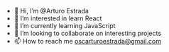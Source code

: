 - 👋 Hi, I’m @Arturo Estrada
- 👀 I’m interested in learn React
- 🌱 I’m currently learning JavaScript
- 💞️ I’m looking to collaborate on interesting projects
- 📫 How to reach me oscarturoestrada@gmail.com

<!---
Arturostrada/Arturostrada is a ✨ special ✨ repository because its `README.md` (this file) appears on your GitHub profile.
You can click the Preview link to take a look at your changes.
--->
